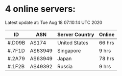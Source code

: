 # 4 online servers:

Latest update at: Tue Aug 18 07:10:14 UTC 2020

| ID | ASN | Server Country | Online |
| -- | --- | -------------- | ------ |
| #.D09B | AS174 | United States | 66 hrs |
| #.7F1D | AS63949 | Singapore | 9 hrs |
| #.2A79 | AS63949 | Japan | 78 hrs |
| #.1F2B | AS49392 | Russia | 9 hrs |

